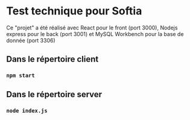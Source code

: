 # Test technique pour Softia

Ce "projet" a été réalisé avec React pour le front (port 3000), Nodejs express pour le back (port 3001) et MySQL Workbench pour la base de donnée (port 3306)

## Dans le répertoire client

### `npm start` 

## Dans le répertoire server 

### `node index.js`
